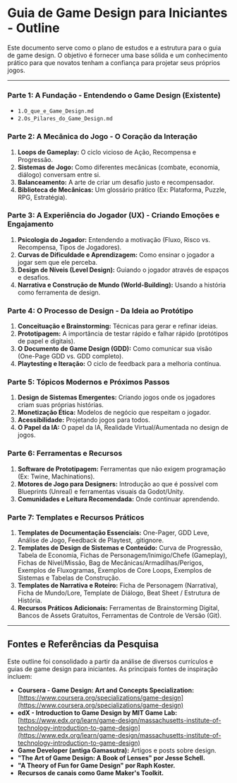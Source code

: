 # Guia de Game Design para Iniciantes - Outline

Este documento serve como o plano de estudos e a estrutura para o guia de game design. O objetivo é fornecer uma base sólida e um conhecimento prático para que novatos tenham a confiança para projetar seus próprios jogos.

---

### **Parte 1: A Fundação - Entendendo o Game Design (Existente)**
- `1.O_que_e_Game_Design.md`
- `2.Os_Pilares_do_Game_Design.md`

### **Parte 2: A Mecânica do Jogo - O Coração da Interação**
1.  **Loops de Gameplay:** O ciclo vicioso de Ação, Recompensa e Progressão.
2.  **Sistemas de Jogo:** Como diferentes mecânicas (combate, economia, diálogo) conversam entre si.
3.  **Balanceamento:** A arte de criar um desafio justo e recompensador.
4.  **Biblioteca de Mecânicas:** Um glossário prático (Ex: Plataforma, Puzzle, RPG, Estratégia).

### **Parte 3: A Experiência do Jogador (UX) - Criando Emoções e Engajamento**
1.  **Psicologia do Jogador:** Entendendo a motivação (Fluxo, Risco vs. Recompensa, Tipos de Jogadores).
2.  **Curvas de Dificuldade e Aprendizagem:** Como ensinar o jogador a jogar sem que ele perceba.
3.  **Design de Níveis (Level Design):** Guiando o jogador através de espaços e desafios.
4.  **Narrativa e Construção de Mundo (World-Building):** Usando a história como ferramenta de design.

### **Parte 4: O Processo de Design - Da Ideia ao Protótipo**
1.  **Conceituação e Brainstorming:** Técnicas para gerar e refinar ideias.
2.  **Prototipagem:** A importância de testar rápido e falhar rápido (protótipos de papel e digitais).
3.  **O Documento de Game Design (GDD):** Como comunicar sua visão (One-Page GDD vs. GDD completo).
4.  **Playtesting e Iteração:** O ciclo de feedback para a melhoria contínua.

### **Parte 5: Tópicos Modernos e Próximos Passos**
1.  **Design de Sistemas Emergentes:** Criando jogos onde os jogadores criam suas próprias histórias.
2.  **Monetização Ética:** Modelos de negócio que respeitam o jogador.
3.  **Acessibilidade:** Projetando jogos para todos.
4.  **O Papel da IA:** O papel da IA, Realidade Virtual/Aumentada no design de jogos.

### **Parte 6: Ferramentas e Recursos**
1.  **Software de Prototipagem:** Ferramentas que não exigem programação (Ex: Twine, Machinations).
2.  **Motores de Jogo para Designers:** Introdução ao que é possível com Blueprints (Unreal) e ferramentas visuais da Godot/Unity.
3.  **Comunidades e Leitura Recomendada:** Onde continuar aprendendo.

### **Parte 7: Templates e Recursos Práticos**
1.  **Templates de Documentação Essenciais:** One-Pager, GDD Leve, Análise de Jogo, Feedback de Playtest, .gitignore.
2.  **Templates de Design de Sistemas e Conteúdo:** Curva de Progressão, Tabela de Economia, Fichas de Personagem/Inimigo/Chefe (Gameplay), Fichas de Nível/Missão, Bag de Mecânicas/Armadilhas/Perigos, Exemplos de Fluxogramas, Exemplos de Core Loops, Exemplos de Sistemas e Tabelas de Construção.
3.  **Templates de Narrativa e Roteiro:** Ficha de Personagem (Narrativa), Ficha de Mundo/Lore, Template de Diálogo, Beat Sheet / Estrutura de História.
4.  **Recursos Práticos Adicionais:** Ferramentas de Brainstorming Digital, Bancos de Assets Gratuitos, Ferramentas de Controle de Versão (Git).

---

## Fontes e Referências da Pesquisa

Este outline foi consolidado a partir da análise de diversos currículos e guias de game design para iniciantes. As principais fontes de inspiração incluem:

- **Coursera - Game Design: Art and Concepts Specialization:** [https://www.coursera.org/specializations/game-design](https://www.coursera.org/specializations/game-design)
- **edX - Introduction to Game Design by MIT Game Lab:** [https://www.edx.org/learn/game-design/massachusetts-institute-of-technology-introduction-to-game-design](https://www.edx.org/learn/game-design/massachusetts-institute-of-technology-introduction-to-game-design)
- **Game Developer (antiga Gamasutra):** Artigos e posts sobre design.
- **"The Art of Game Design: A Book of Lenses" por Jesse Schell.**
- **"A Theory of Fun for Game Design" por Raph Koster.**
- **Recursos de canais como Game Maker's Toolkit.**
